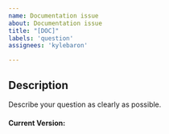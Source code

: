 ```yaml
---
name: Documentation issue
about: Documentation issue
title: "[DOC]"
labels: 'question'
assignees: 'kylebaron'

---
```


## Description
Describe your question as clearly as possible.


#### Current Version:
